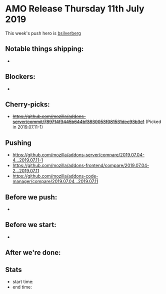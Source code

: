 # AMO Release Thursday 11th July 2019

This week's push hero is [bsilverberg](https://github.com/bobsilverberg)

## Notable things shipping:

*

## Blockers:

*

## Cherry-picks:

* ~~https://github.com/mozilla/addons-server/commit/789714f3445b644bf3830053f081531dec93b3c1~~ (Picked in 2019.07.11-1)

## Pushing

- https://github.com/mozilla/addons-server/compare/2019.07.04-4...2019.07.11-1
- https://github.com/mozilla/addons-frontend/compare/2019.07.04-2...2019.07.11
- https://github.com/mozilla/addons-code-manager/compare/2019.07.04...2019.07.11

## Before we push:

* 

## Before we start:

*

## After we're done:


## Stats

- start time:
- end time:
